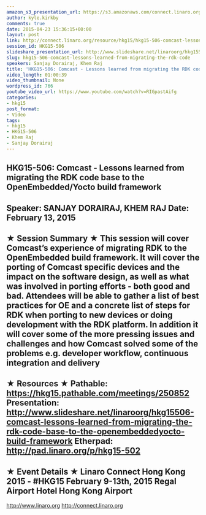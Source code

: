 ```yaml
---
amazon_s3_presentation_url: https://s3.amazonaws.com/connect.linaro.org/hkg15/Videos/02-13-Friday/HKG15-506.pdf
author: kyle.kirkby
comments: true
date: 2015-04-23 15:36:15+00:00
layout: post
link: http://connect.linaro.org/resource/hkg15/hkg15-506-comcast-lessons-learned-from-migrating-the-rdk-code/
session_id: HKG15-506
slideshare_presentation_url: http://www.slideshare.net/linaroorg/hkg15506-comcast-lessons-learned-from-migrating-the-rdk-code-base-to-the-openembeddedyocto-build-framework
slug: hkg15-506-comcast-lessons-learned-from-migrating-the-rdk-code
speakers: Sanjay Dorairaj, Khem Raj
title: 'HKG15-506: Comcast - Lessons learned from migrating the RDK code....'
video_length: 01:00:39
video_thumbnail: None
wordpress_id: 766
youtube_video_url: https://www.youtube.com/watch?v=RIGpastAifg
categories:
- hkg15
post_format:
- Video
tags:
- hkg15
- HKG15-506
- Khem Raj
- Sanjay Dorairaj
---
```


HKG15-506: Comcast - Lessons learned from migrating the RDK code base to the OpenEmbedded/Yocto build framework 
--------------------------------------------------- 
Speaker: SANJAY DORAIRAJ, KHEM RAJ 
Date: February 13, 2015 
--------------------------------------------------- 
★ Session Summary ★ 
This session will cover Comcast’s experience of migrating RDK to the OpenEmbedded build framework. It will cover the porting of Comcast specific devices and the impact on the software design, as well as what was involved in porting efforts - both good and bad. Attendees will be able to gather a list of best practices for OE and a concrete list of steps for RDK when porting to new devices or doing development with the RDK platform. In addition it will cover some of the more pressing issues and challenges and how Comcast solved some of the problems e.g. developer workflow, continuous integration and delivery 
-------------------------------------------------- 
★ Resources ★ 
Pathable: https://hkg15.pathable.com/meetings/250852 
Presentation:  http://www.slideshare.net/linaroorg/hkg15506-comcast-lessons-learned-from-migrating-the-rdk-code-base-to-the-openembeddedyocto-build-framework
Etherpad: http://pad.linaro.org/p/hkg15-502 
--------------------------------------------------- 
★ Event Details ★ 
Linaro Connect Hong Kong 2015 - #HKG15 
February 9-13th, 2015 
Regal Airport Hotel Hong Kong Airport 
--------------------------------------------------- 
http://www.linaro.org 
http://connect.linaro.org
